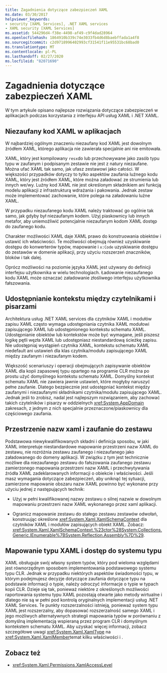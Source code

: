 ```yaml
---
title: Zagadnienia dotyczące zabezpieczeń XAML
ms.date: 03/30/2017
helpviewer_keywords:
- security [XAML Services], .NET XAML services
- XAML security [XAML Services]
ms.assetid: 544296d4-f38e-4498-af49-c9f4dad28964
ms.openlocfilehash: 1864910b339c74e3033fb4d6d8baebffada1a4f8
ms.sourcegitcommit: c2d9718996402993cf31541f11e95531bc68bad0
ms.translationtype: MT
ms.contentlocale: pl-PL
ms.lasthandoff: 02/27/2020
ms.locfileid: "82071690"
---
```

# <a name="xaml-security-considerations"></a>Zagadnienia dotyczące zabezpieczeń XAML

W tym artykule opisano najlepsze rozwiązania dotyczące zabezpieczeń w aplikacjach podczas korzystania z interfejsu API usług XAML i .NET XAML.

## <a name="untrusted-xaml-in-applications"></a>Niezaufany kod XAML w aplikacjach

W najbardziej ogólnym znaczeniu niezaufany kod XAML jest dowolnym źródłem XAML, którego aplikacja nie zawierała specjalnie ani nie emitowała.

XAML, który jest kompilowany `resx`do lub przechowywane jako zasób typu typu w zaufanym i podpisanym zestawie nie jest z natury niezaufane. Można ufać XAML tak samo, jak ufasz zestawowi jako całości. W większości przypadków dotyczy to tylko aspektów zaufania luźnego kodu XAML, który jest źródłem XAML, które można załadować ze strumienia lub innych we/wy. Luźny kod XAML nie jest określonym składnikiem ani funkcją modelu aplikacji z infrastrukturą wdrażania i pakowania. Jednak zestaw może implementować zachowanie, które polega na załadowaniu luźne XAML.

W przypadku niezaufanego kodu XAML należy traktować go ogólnie tak samo, jak gdyby był niezaufanym kodem. Użyj piaskownicy lub innych metafor, aby uniemożliwić potencjalnie niezaufanym kodom XAML dostęp do zaufanego kodu.

Charakter możliwości XAML daje XAML prawo do konstruowania obiektów i ustawić ich właściwości. Te możliwości obejmują również uzyskiwanie dostępu do konwerterów typów, mapowanie i `x:Code` uzyskiwanie dostępu do zestawów w domenie aplikacji, przy użyciu rozszerzeń znaczników, bloków i tak dalej.

Oprócz możliwości na poziomie języka XAML jest używany do definicji interfejsu użytkownika w wielu technologiach. Ładowanie niezaufanego kodu XAML może oznaczać załadowanie złośliwego interfejsu użytkownika fałszowania.

## <a name="sharing-context-between-readers-and-writers"></a>Udostępnianie kontekstu między czytelnikami i pisarzami

Architektura usług .NET XAML services dla czytników XAML i modułów zapisu XAML często wymaga udostępniania czytnika XAML modułowi zapisującego XAML lub udostępnionego kontekstu schematu XAML. Udostępnianie obiektów lub kontekstów może być wymagane, jeśli piszesz logikę pętli węzła XAML lub udostępniasz niestandardową ścieżkę zapisu. Nie udostępniaj wystąpień czytnika XAML, kontekstu schematu XAML niedefault ani ustawień dla klas czytnika/modułu zapisującego XAML między zaufanym i niezaufanym kodem.

Większość scenariuszy i operacji obejmujących zapisywanie obiektów XAML dla kopii zapasowej typu opartego na programie CLR można po prostu użyć domyślnego kontekstu schematu XAML. Domyślny kontekst schematu XAML nie zawiera jawnie ustawień, które mogłyby naruszyć pełne zaufanie. Dlatego bezpiecznie jest udostępniać kontekst między zaufanymi i niezaufanymi składnikami czytnika/modułu zapisującego XAML. Jednak jeśli to zrobisz, nadal jest najlepszym rozwiązaniem, aby zachować takich czytelników i pisarzy w oddzielnych <xref:System.AppDomain> zakresach, z jednym z nich specjalnie przeznaczone/piaskownicy dla częściowego zaufania.

## <a name="xaml-namespaces-and-assembly-trust"></a>Przestrzenie nazw xaml i zaufanie do zestawu

Podstawowa niewykwalifikowanych składni i definicja sposobu, w jaki XAML interpretuje niestandardowe mapowanie przestrzeni nazw XAML do zestawu, nie rozróżnia zestawu zaufanego i niezaufanego jako załadowanego do domeny aplikacji. W związku z tym jest technicznie możliwe dla niezaufanego zestawu do fałszowania zaufanego zestawu zamierzonego mapowania przestrzeni nazw XAML i przechwytywania źródła XAML zadeklarowanych informacji o obiekcie i właściwości. Jeśli masz wymagania dotyczące zabezpieczeń, aby uniknąć tej sytuacji, zamierzone mapowanie obszaru nazw XAML powinno być wykonane przy użyciu jednej z następujących technik:

- Użyj w pełni kwalifikowanej nazwy zestawu o silnej nazwie w dowolnym mapowaniu przestrzeni nazw XAML wykonanego przez xaml aplikacji.

- Ogranicz mapowanie zestawu do stałego zestawu zestawów odwołań, konstruując określone <xref:System.Xaml.XamlSchemaContext> dla czytników XAML i modułów zapisujących obiekt XAML. Zobacz: <xref:System.Xaml.XamlSchemaContext.%23ctor%28System.Collections.Generic.IEnumerable%7BSystem.Reflection.Assembly%7D%29>.

## <a name="xaml-type-mapping-and-type-system-access"></a>Mapowanie typu XAML i dostęp do systemu typu

XAML obsługuje swój własny system typów, który pod wieloma względami jest równorzędnym sposobem implementowania podstawowego systemu typu CLR. Jednak w przypadku niektórych aspektów świadomości typu, w którym podejmujesz decyzje dotyczące zaufania dotyczące typu na podstawie informacji o typie, należy odroczyć informacje o typie w typach kopii CLR. Dzieje się tak, ponieważ niektóre z określonych możliwości raportowania systemu typu XAML pozostają otwarte jako metody wirtualne i dlatego nie są w pełni pod kontrolą oryginalnych implementacji usług .NET XAML Services. Te punkty rozszerzalności istnieją, ponieważ system typu XAML jest rozszerzalny, aby dopasować rozszerzalność samego XAML i jego możliwych alternatywnych strategii mapowania typów w porównaniu z domyślną implementacją wspieraną przez program CLR i domyślnym kontekstem schematu XAML. Aby uzyskać więcej informacji, zobacz szczegółowe uwagi <xref:System.Xaml.XamlType> na <xref:System.Xaml.XamlMember>temat kilku właściwości i .

## <a name="see-also"></a>Zobacz też

- <xref:System.Xaml.Permissions.XamlAccessLevel>
